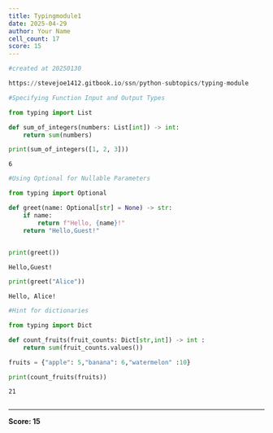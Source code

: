 ```yaml
---
title: Typingmodule1
date: 2025-04-29
author: Your Name
cell_count: 17
score: 15
---
```


```python
#created at 20250130
```


```python
https://stevejoe1412.gitbook.io/ssn/python-subtopics/typing-module
```


```python
#Specifying Function Input and Output Types
```


```python
from typing import List
```


```python
def sum_of_integers(numbers: List[int]) -> int:
    return sum(numbers)
```


```python
print(sum_of_integers([1, 2, 3]))
```

    6



```python
#Using Optional for Nullable Parameters
```


```python
from typing import Optional
```


```python
def greet(name: Optional[str] = None) -> str:
    if name:
        return f"Hello, {name}!"
    return "Hello,Guest!"
    
```


```python
print(greet())
```

    Hello,Guest!



```python
print(greet("Alice"))
```

    Hello, Alice!



```python
#Hint for dictionaries
```


```python
from typing import Dict
```


```python
def count_fruits(fruit_counts: Dict[str,int]) -> int :
    return sum(fruit_counts.values())
```


```python
fruits = {"apple": 5,"banana": 6,"watermelon" :10}
```


```python
print(count_fruits(fruits))
```

    21



```python

```


---
**Score: 15**
